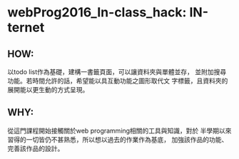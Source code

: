 # webProg2016_In-class_hack: IN-ternet

## HOW:
以todo list作為基礎，建構一書籤頁面，可以讓資料夾與單體並存，
並附加搜尋功能。若時間允許的話，希望能以具互動功能之圖形取代文
字標籤，且資料夾的展開能以更生動的方式呈現。

## WHY:
從這門課程開始接觸關於web programming相關的工具與知識，對於
半學期以來習得的一切皆仍不甚熟悉，所以想以過去的作業作為基底，
加強該作品的功能、完善該作品的設計。
